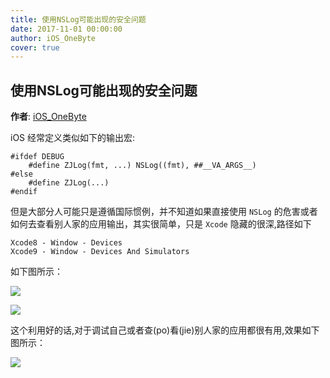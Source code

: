 ```yaml
---
title: 使用NSLog可能出现的安全问题
date: 2017-11-01 00:00:00
author: iOS_OneByte
cover: true
---
```


使用NSLog可能出现的安全问题
----------

**作者**: [iOS_OneByte](https://weibo.com/u/5549095051)

iOS 经常定义类似如下的输出宏:

```objc
#ifdef DEBUG
	#define ZJLog(fmt, ...) NSLog((fmt), ##__VA_ARGS__)
#else
	#define ZJLog(...)
#endif
```

但是大部分人可能只是遵循国际惯例，并不知道如果直接使用 `NSLog` 的危害或者如何去查看别人家的应用输出，其实很简单，只是 `Xcode` 隐藏的很深,路径如下

```
Xcode8 - Window - Devices
Xcode9 - Window - Devices And Simulators
```

如下图所示：

![](https://github.com/southpeak/iOS-tech-set/blob/master/images/2017/11/13-2.jpg?raw=true)

![](https://github.com/southpeak/iOS-tech-set/blob/master/images/2017/11/13-3.jpg?raw=true)

这个利用好的话,对于调试自己或者查(po)看(jie)别人家的应用都很有用,效果如下图所示：

![](https://github.com/southpeak/iOS-tech-set/blob/master/images/2017/11/13-4.jpg?raw=true)